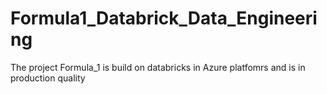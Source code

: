 # Formula1_Databrick_Data_Engineering
The project Formula_1 is build on databricks in Azure platfomrs and is in production quality 
